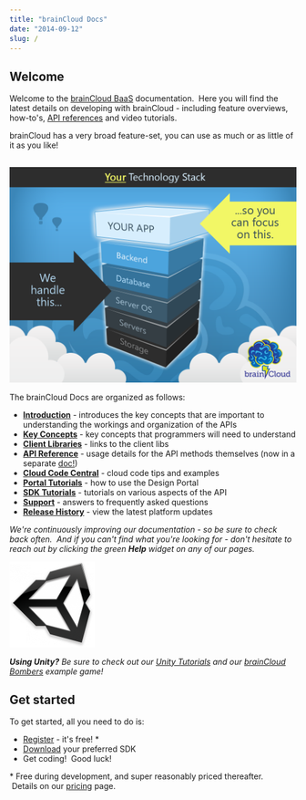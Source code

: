 ```yaml
---
title: "brainCloud Docs"
date: "2014-09-12"
slug: /
---
```


## Welcome

Welcome to the [brainCloud BaaS](http://getbraincloud.com) documentation.  Here you will find the latest details on developing with brainCloud - including feature overviews, how-to's, [API references](/learn/api-reference/) and video tutorials.

brainCloud has a very broad feature-set, you can use as much or as little of it as you like!

## 

[![brainCloud Stack](images/BC_TechStack_05-1024x768.png)](images/BC_TechStack_05.png)

The brainCloud Docs are organized as follows:

- [**Introduction**](/learn/introduction/ "Introduction") - introduces the key concepts that are important to understanding the workings and organization of the APIs
- **[Key Concepts](/learn/api-reference/)** - key concepts that programmers will need to understand
- **[Client Libraries](/learn/client-libraries/)** \- links to the client libs
- [**API Reference**](/api/capi/auth) - usage details for the API methods themselves (now in a separate [doc!](/api/introduction))
- **[Cloud Code Central](/learn/cloud-code-central/)** \- cloud code tips and examples
- [**Portal Tutorials**](/learn/portal-usage/) - how to use the Design Portal
- [**SDK Tutorials**](/learn/sdk-tutorials/) - tutorials on various aspects of the API
- **[Support](/learn/support/)** - answers to frequently asked questions
- **[Release History](/learn/releases/)** - view the latest platform updates

_We're continuously improving our documentation - so be sure to check back often.  And if you can't find what you're looking for - don't hesitate to reach out by clicking the green **Help** widget on any of our pages._

[![Unity Logo](images/unityLogo-150x150.png)](images/unityLogo.png)

_**Using Unity?**_ _Be sure to check out our [Unity Tutorials](/learn/sdk-tutorials/unity-tutorials/) and our [brainCloud Bombers](/learn/sdk-tutorials/unity-tutorials/braincloud-bombers-example-game/) example game!_

## Get started

To get started, all you need to do is:

- [Register](https://portal.braincloudservers.com/signup#/ "Register") - it's free! \*
- [Download](/learn/client-libraries/ "Download Client Libs") your preferred SDK
- Get coding!  Good luck!

\* Free during development, and super reasonably priced thereafter.  Details on our [pricing](http://getbraincloud.com/pricing-overview/) page.
